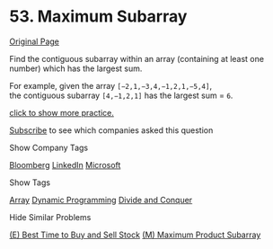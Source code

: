 # 53. Maximum Subarray

[Original Page](https://leetcode.com/problems/maximum-subarray/)

Find the contiguous subarray within an array (containing at least one number) which has the largest sum.

For example, given the array `[−2,1,−3,4,−1,2,1,−5,4]`,  
the contiguous subarray `[4,−1,2,1]` has the largest sum = `6`.

[click to show more practice.](#)

<div class="spoilers" style="display: none;">**More practice:**

If you have figured out the O(_n_) solution, try coding another solution using the divide and conquer approach, which is more subtle.

</div>

<div>

[Subscribe](/subscribe/) to see which companies asked this question

</div>

<div>

<div id="company_tags" class="btn btn-xs btn-warning">Show Company Tags</div>

<span class="hidebutton">[Bloomberg](/company/bloomberg/) [LinkedIn](/company/linkedin/) [Microsoft](/company/microsoft/)</span></div>

<div>

<div id="tags" class="btn btn-xs btn-warning">Show Tags</div>

<span class="hidebutton">[Array](/tag/array/) [Dynamic Programming](/tag/dynamic-programming/) [Divide and Conquer](/tag/divide-and-conquer/)</span></div>

<div>

<div id="similar" class="btn btn-xs btn-warning">Hide Similar Problems</div>

<span class="hidebutton" style="display: inline;">[(E) Best Time to Buy and Sell Stock](/problems/best-time-to-buy-and-sell-stock/) [(M) Maximum Product Subarray](/problems/maximum-product-subarray/)</span></div>